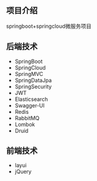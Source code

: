 ## 项目介绍
springboot+springcloud微服务项目
## 后端技术

- SpringBoot
- SpringCloud
- SpringMVC
- SpringDataJpa
- SpringSecurity
- JWT
- Elasticsearch
- Swagger-UI
- Redis
- RabbitMQ
- Lombok
- Druid

## 前端技术

- layui
- jQuery
